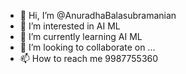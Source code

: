 - 👋 Hi, I’m @AnuradhaBalasubramanian
- 👀 I’m interested in AI ML
- 🌱 I’m currently learning AI ML
- 💞️ I’m looking to collaborate on ...
- 📫 How to reach me 9987755360

<!---
AnuradhaBalasubramanian/AnuradhaBalasubramanian is a ✨ special ✨ repository because its `README.md` (this file) appears on your GitHub profile.
You can click the Preview link to take a look at your changes.
--->

